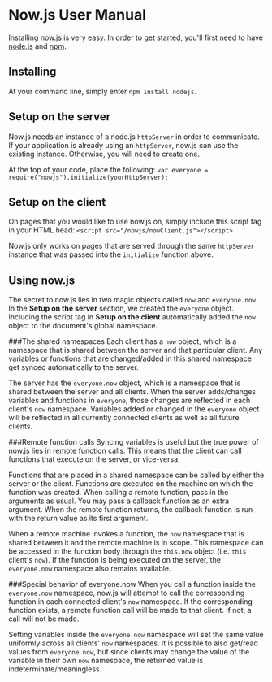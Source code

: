 Now.js User Manual
===========================
Installing now.js is very easy. In order to get started, you'll first need to have [node.js](http://nodejs.org) and [npm](http://npmjs.org/). 

Installing
----------
At your command line, simply enter `npm install nodejs`.

Setup on the server
-------------------
Now.js needs an instance of a node.js `httpServer` in order to communicate. If your application is already using an `httpServer`, now.js can use the existing instance. Otherwise, you will need to create one.

At the top of your code, place the following: 
`var everyone = require("nowjs").initialize(yourHttpServer);`

Setup on the client
-------------------
On pages that you would like to use now.js on, simply include this script tag in your HTML head:
`<script src="/nowjs/nowClient.js"></script>`

Now.js only works on pages that are served through the same `httpServer` instance that was passed into the `initialize` function above.

Using now.js
------------
The secret to now.js lies in two magic objects called `now` and `everyone.now`. In the **Setup on the server** section, we created the `everyone` object. Including the script tag in **Setup on the client** automatically added the `now` object to the document's global namespace.

###The shared namespaces
Each client has a `now` object, which is a namespace that is shared between the server and that particular client. Any variables or functions that are changed/added in this shared namespace get synced automatically to the server.

The server has the `everyone.now` object, which is a namespace that is shared between the server and all clients. When the server adds/changes variables and functions in `everyone`, those changes are reflected in each client's `now` namespace. Variables added or changed in the `everyone` object will be reflected in all currently connected clients as well as all future clients.

###Remote function calls
Syncing variables is useful but the true power of now.js lies in remote function calls. This means that the client can call functions that execute on the server, or vice-versa.

Functions that are placed in a shared namespace can be called by either the server or the client. Functions are executed on the machine on which the function was created. When calling a remote function, pass in the arguments as usual. You may pass a callback function as an extra argument. When the remote function returns, the callback function is run with the return value as its first argument.

When a remote machine invokes a function, the `now` namespace that is shared between it and the remote machine is in scope. This namespace can be accessed in the function body through the `this.now` object (i.e. `this` client's `now`). If the function is being executed on the server, the `everyone.now` namespace also remains available.

###Special behavior of everyone.now
When you call a function inside the `everyone.now` namespace, now.js will attempt to call the corresponding function in each connected client's `now` namespace. If the corresponding function exists, a remote function call will be made to that client. If not, a call will not be made.

Setting variables inside the `everyone.now` namespace will set the same value uniformly across all clients' `now` namespaces. It is possible to also get/read values from `everyone.now`, but since clients may change the value of the variable in their own `now` namespace, the returned value is indeterminate/meaningless.